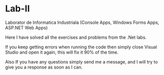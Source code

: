 # Lab-II
Laborator de Informatica Industriala
(Console Apps, Windows Forms Apps, ASP.NET Web Apps)

Here I have solved all the exercises and problems from the .Net labs.

If you keep getting errors when running the code then simply close Visual Studio and open it again, this will fix it 90% of the time.

Also If you have any questions simply send me a message, and I will try to give you a response as soon as I can.
